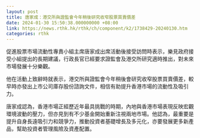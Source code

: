```yaml
---
layout: post
title: 唐家成：港交所與證監會今年稍後研究收窄股票買賣價差
date: 2024-01-30 15:50:38.000000000 +08:00
link: https://news.rthk.hk/rthk/ch/component/k2/1738429-20240130.htm
categories: rthk
---
```


促進股票市場流動性專責小組主席唐家成出席活動後接受訪問時表示，樂見政府接受小組提出的長期建議，行政長官已經要求證監會及港交所研究適時推出，對未來市場發展十分樂觀。

他在活動上致辭時就表示，港交所與證監會今年稍後會研究收窄股票買賣價差，較早時亦發出上市公司庫存股份諮詢文件，相信有助提升香港市場的流動性及吸引力。

唐家成認為，香港市場正經歷近年最具挑戰的時期，內地與香港市場表現反映宏觀環境波動的壓力，但亦見到有不少基金開始重新注視兩地市場。他認為，最重要是提升自身長遠吸引力和競爭力，推動投資者基礎增長及多元化，亦要發展更多新產品，幫助投資者管理風險及資產配置。
